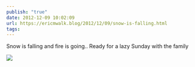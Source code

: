 ```yaml
---
publish: "true"
date: 2012-12-09 10:02:09
url: https://ericmwalk.blog/2012/12/09/snow-is-falling.html
tags: 
---
```


Snow is falling and fire is going.. Ready for a lazy Sunday with the family

![](https://ericmwalk.blog/uploads/2022/f99356758c.jpg)